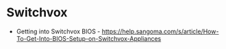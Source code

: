 # Switchvox

* Getting into Switchvox BIOS - https://help.sangoma.com/s/article/How-To-Get-Into-BIOS-Setup-on-Switchvox-Appliances